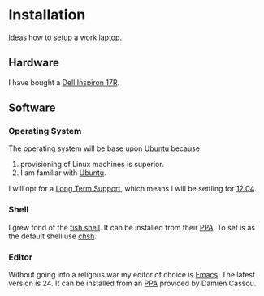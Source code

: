 Installation
============

Ideas how to setup a work laptop.

Hardware
--------

I have bought a [Dell Inspiron 17R][laptop].

Software
--------

### Operating System

The operating system will be base upon [Ubuntu][ubuntu] because

1. provisioning of Linux machines is superior.
2. I am familiar with [Ubuntu][ubuntu].

I will opt for a [Long Term Support][LTS], which means I will be
settling for [12.04][].

### Shell

I grew fond of the [fish shell][]. It can be installed from their
[PPA][fish-PPA]. To set is as the default shell use [chsh][].

### Editor

Without going into a religous war my editor of choice is
[Emacs][]. The latest version is 24. It can be installed from an
[PPA][emacs-PPA] provided by Damien Cassou.

[laptop]: http://www.dell.com/us/p/inspiron-17r-5721/pd
[ubuntu]: http://www.ubuntu.com/
[LTS]: https://wiki.ubuntu.com/LTS
[12.04]: http://www.ubuntu.com/download/desktop
[fish shell]: http://fishshell.com/
[fish-PPA]: http://fishshell.com/files/2.1.0/linux/index.html#dl-ubuntu12.04
[chsh]: http://en.wikipedia.org/wiki/Chsh
[Emacs]: http://www.gnu.org/software/emacs/
[emacs-PPA]: https://launchpad.net/~cassou/+archive/emacs